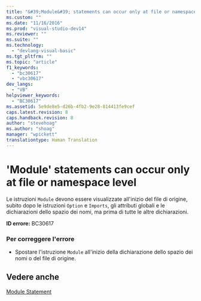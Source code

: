 ```yaml
---
title: "&#39;Module&#39; statements can occur only at file or namespace level | Microsoft Docs"
ms.custom: ""
ms.date: "11/16/2016"
ms.prod: "visual-studio-dev14"
ms.reviewer: ""
ms.suite: ""
ms.technology: 
  - "devlang-visual-basic"
ms.tgt_pltfrm: ""
ms.topic: "article"
f1_keywords: 
  - "bc30617"
  - "vbc30617"
dev_langs: 
  - "VB"
helpviewer_keywords: 
  - "BC30617"
ms.assetid: 5e9de8e5-d26b-4fb2-9e28-814413fe9cef
caps.latest.revision: 8
caps.handback.revision: 8
author: "stevehoag"
ms.author: "shoag"
manager: "wpickett"
translationtype: Human Translation
---
```

# &#39;Module&#39; statements can occur only at file or namespace level
Le istruzioni `Module` devono essere visualizzate all'inizio del file di origine, subito dopo le istruzioni `Option` e `Imports`, gli attributi globali e le dichiarazioni dello spazio dei nomi, ma prima di tutte le altre dichiarazioni.  
  
 **ID errore:** BC30617  
  
### Per correggere l'errore  
  
-   Spostare l'istruzione `Module` all'inizio della dichiarazione dello spazio dei nomi o del file di origine.  
  
## Vedere anche  
 [Module Statement](../../../visual-basic/language-reference/statements/module-statement.md)